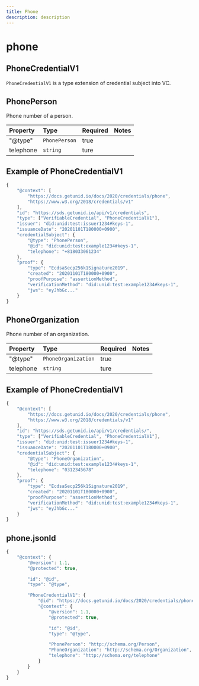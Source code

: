 ```yaml
---
title: Phone
description: description
---
```


# phone

## PhoneCredentialV1

`PhoneCredentialV1` is a type extension of credential subject into VC.

## PhonePerson

Phone number of a person.

| Property | Type | Required | Notes |
| :--- | :--- | :--- | :--- |
| "@type" | `PhonePerson` | true |  |
| telephone | `string` | ture |  |

## Example of PhoneCredentialV1

```javascript
{
    "@context": [
        "https://docs.getunid.io/docs/2020/credentials/phone",
        "https://www.w3.org/2018/credentials/v1"
    ],
    "id": "https://sds.getunid.io/api/v1/credentials",
    "type": ["VerifiableCredential", "PhoneCredentialV1"],
    "issuer": "did:unid:test:issuer1234#keys-1",
    "issuanceDate": "20201101T180000+0900",
    "credentialSubject": {
        "@type": "PhonePerson",
        "@id": "did:unid:test:example1234#keys-1",
        "telephone": "+818033061234"
    },
    "proof": {
        "type": "EcdsaSecp256k1Signature2019",
        "created": "20201101T180000+0900",
        "proofPurpose": "assertionMethod",
        "verificationMethod": "did:unid:test:example1234#keys-1",
        "jws": "eyJhbGc..."
    }
}
```

## PhoneOrganization

Phone number of an organization.

| Property | Type | Required | Notes |
| :--- | :--- | :--- | :--- |
| "@type" | `PhoneOrganization` | true |  |
| telephone | `string` | ture |  |

## Example of PhoneCredentialV1

```javascript
{
    "@context": [
        "https://docs.getunid.io/docs/2020/credentials/phone",
        "https://www.w3.org/2018/credentials/v1"
    ],
    "id": "https://sds.getunid.io/api/v1/credentials/",
    "type": ["VerifiableCredential", "PhoneCredentialV1"],
    "issuer": "did:unid:test:issuer1234#keys-1",
    "issuanceDate": "20201101T180000+0900",
    "credentialSubject": {
        "@type": "PhoneOrganization",
        "@id": "did:unid:test:example1234#keys-1",
        "telephone": "0312345678"
    },
    "proof": {
        "type": "EcdsaSecp256k1Signature2019",
        "created": "20201101T180000+0900",
        "proofPurpose": "assertionMethod",
        "verificationMethod": "did:unid:test:example1234#keys-1",
        "jws": "eyJhbGc..."
    }
}
```

## phone.jsonld

```javascript
{
    "@context": {
        "@version": 1.1,
        "@protected": true,

        "id": "@id",
        "type": "@type",

        "PhoneCredentialV1": {
            "@id": "https://docs.getunid.io/docs/2020/credentials/phone#PhoneCredentialV1",
            "@context": {
                "@version": 1.1,
                "@protected": true,

                "id": "@id",
                "type": "@type",

                "PhonePerson": "http://schema.org/Person",
                "PhoneOrganization": "http://schema.org/Organization",
                "telephone": "http://schema.org/telephone"
            }
        }
    }
}
```

